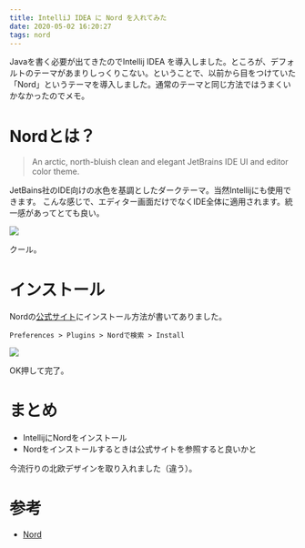 ```yaml
---
title: IntelliJ IDEA に Nord を入れてみた
date: 2020-05-02 16:20:27
tags: nord
---
```


Javaを書く必要が出てきたのでIntellij IDEA を導入しました。ところが、デフォルトのテーマがあまりしっくりこない。ということで、以前から目をつけていた「Nord」というテーマを導入しました。通常のテーマと同じ方法ではうまくいかなかったのでメモ。

# Nordとは？

> An arctic, north-bluish clean and elegant JetBrains IDE UI and editor color theme.

JetBains社のIDE向けの水色を基調としたダークテーマ。当然Intellijにも使用できます。
こんな感じで、エディター画面だけでなくIDE全体に適用されます。統一感があってとても良い。

![](https://plugins.jetbrains.com/files/10321/screenshot_19450.png)

クール。

# インストール

Nordの[公式サイト](https://www.nordtheme.com/ports/jetbrains)にインストール方法が書いてありました。

`Preferences > Plugins > Nordで検索 > Install`

![](http://drive.google.com/uc?export=view&id=10BYtduhw2cM0VlM5gC8bE0BY5hsHMODq)

OK押して完了。　

# まとめ

- IntellijにNordをインストール
- Nordをインストールするときは公式サイトを参照すると良いかと

今流行りの北欧デザインを取り入れました（違う）。


# 参考

- [Nord](https://www.nordtheme.com/ports/jetbrains)
